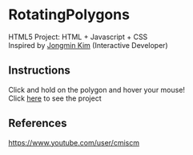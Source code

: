 # RotatingPolygons
HTML5 Project: HTML + Javascript + CSS\
Inspired by [Jongmin Kim](https://blog.cmiscm.com/) (Interactive Developer)

## Instructions
Click and hold on the polygon and hover your mouse!\
Click [here](https://peterrrjpg.github.io/RotatingPolygons/) to see the project 

## References
https://www.youtube.com/user/cmiscm
